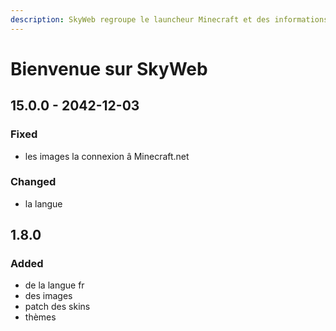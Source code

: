 ```yaml
---
description: SkyWeb regroupe le launcheur Minecraft et des informations sur le serveurs
---
```


# Bienvenue sur SkyWeb

## 15.0.0 - 2042-12-03

### Fixed

* les images la connexion â Minecraft.net

### Changed

* la langue

## 1.8.0

### Added

* de la langue fr
* des images
* patch des skins
* thèmes



